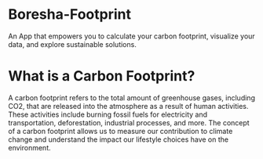 # Boresha-Footprint
An App that empowers you to calculate your carbon footprint, visualize your data, and explore sustainable solutions.
# What is a Carbon Footprint?
A carbon footprint refers to the total amount of greenhouse gases, including CO2, that are released into the atmosphere as a result of human activities. 
These activities include burning fossil fuels for electricity and transportation, deforestation, industrial processes, and more. 
The concept of a carbon footprint allows us to measure our contribution to climate change and understand the impact our lifestyle choices have on the environment.

